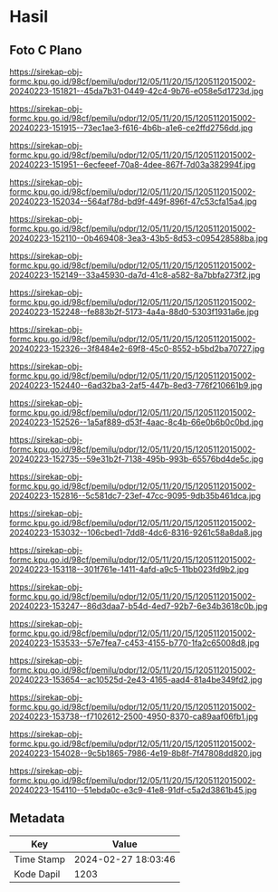 # Hasil

## Foto C Plano

https://sirekap-obj-formc.kpu.go.id/98cf/pemilu/pdpr/12/05/11/20/15/1205112015002-20240223-151821--45da7b31-0449-42c4-9b76-e058e5d1723d.jpg

https://sirekap-obj-formc.kpu.go.id/98cf/pemilu/pdpr/12/05/11/20/15/1205112015002-20240223-151915--73ec1ae3-f616-4b6b-a1e6-ce2ffd2756dd.jpg

https://sirekap-obj-formc.kpu.go.id/98cf/pemilu/pdpr/12/05/11/20/15/1205112015002-20240223-151951--6ecfeeef-70a8-4dee-867f-7d03a382994f.jpg

https://sirekap-obj-formc.kpu.go.id/98cf/pemilu/pdpr/12/05/11/20/15/1205112015002-20240223-152034--564af78d-bd9f-449f-896f-47c53cfa15a4.jpg

https://sirekap-obj-formc.kpu.go.id/98cf/pemilu/pdpr/12/05/11/20/15/1205112015002-20240223-152110--0b469408-3ea3-43b5-8d53-c095428588ba.jpg

https://sirekap-obj-formc.kpu.go.id/98cf/pemilu/pdpr/12/05/11/20/15/1205112015002-20240223-152149--33a45930-da7d-41c8-a582-8a7bbfa273f2.jpg

https://sirekap-obj-formc.kpu.go.id/98cf/pemilu/pdpr/12/05/11/20/15/1205112015002-20240223-152248--fe883b2f-5173-4a4a-88d0-5303f1931a6e.jpg

https://sirekap-obj-formc.kpu.go.id/98cf/pemilu/pdpr/12/05/11/20/15/1205112015002-20240223-152326--3f8484e2-69f8-45c0-8552-b5bd2ba70727.jpg

https://sirekap-obj-formc.kpu.go.id/98cf/pemilu/pdpr/12/05/11/20/15/1205112015002-20240223-152440--6ad32ba3-2af5-447b-8ed3-776f210661b9.jpg

https://sirekap-obj-formc.kpu.go.id/98cf/pemilu/pdpr/12/05/11/20/15/1205112015002-20240223-152526--1a5af889-d53f-4aac-8c4b-66e0b6b0c0bd.jpg

https://sirekap-obj-formc.kpu.go.id/98cf/pemilu/pdpr/12/05/11/20/15/1205112015002-20240223-152735--59e31b2f-7138-495b-993b-65576bd4de5c.jpg

https://sirekap-obj-formc.kpu.go.id/98cf/pemilu/pdpr/12/05/11/20/15/1205112015002-20240223-152816--5c581dc7-23ef-47cc-9095-9db35b461dca.jpg

https://sirekap-obj-formc.kpu.go.id/98cf/pemilu/pdpr/12/05/11/20/15/1205112015002-20240223-153032--106cbed1-7dd8-4dc6-8316-9261c58a8da8.jpg

https://sirekap-obj-formc.kpu.go.id/98cf/pemilu/pdpr/12/05/11/20/15/1205112015002-20240223-153118--301f761e-1411-4afd-a9c5-11bb023fd9b2.jpg

https://sirekap-obj-formc.kpu.go.id/98cf/pemilu/pdpr/12/05/11/20/15/1205112015002-20240223-153247--86d3daa7-b54d-4ed7-92b7-6e34b3618c0b.jpg

https://sirekap-obj-formc.kpu.go.id/98cf/pemilu/pdpr/12/05/11/20/15/1205112015002-20240223-153533--57e7fea7-c453-4155-b770-1fa2c65008d8.jpg

https://sirekap-obj-formc.kpu.go.id/98cf/pemilu/pdpr/12/05/11/20/15/1205112015002-20240223-153654--ac10525d-2e43-4165-aad4-81a4be349fd2.jpg

https://sirekap-obj-formc.kpu.go.id/98cf/pemilu/pdpr/12/05/11/20/15/1205112015002-20240223-153738--f7102612-2500-4950-8370-ca89aaf06fb1.jpg

https://sirekap-obj-formc.kpu.go.id/98cf/pemilu/pdpr/12/05/11/20/15/1205112015002-20240223-154028--9c5b1865-7986-4e19-8b8f-7f47808dd820.jpg

https://sirekap-obj-formc.kpu.go.id/98cf/pemilu/pdpr/12/05/11/20/15/1205112015002-20240223-154110--51ebda0c-e3c9-41e8-91df-c5a2d3861b45.jpg


## Metadata

| Key        | Value               |
| ---------- | ------------------- |
| Time Stamp | 2024-02-27 18:03:46 |
| Kode Dapil | 1203                |



